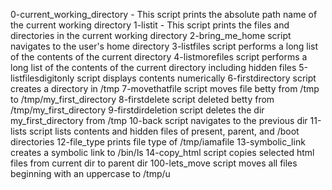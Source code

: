 0-current_working_directory - This script prints the absolute path name of the current working directory
1-listit - This script prints the files and directories in the current working directory
2-bring_me_home script navigates to the user's home directory
3-listfiles script performs a long list of the contents of the current directory
4-listmorefiles script performs a long list of the contents of the current directory including hidden files
5-listfilesdigitonly script displays contents numerically
6-firstdirectory script creates a directory in /tmp
7-movethatfile script moves file betty from /tmp to /tmp/my_first_directory
8-firstdelete script deleted betty from /tmp/my_first_directory
9-firstdirdeletion script deletes the dir my_first_directory from /tmp
10-back script navigates to the previous dir
11-lists script lists contents and hidden files of present, parent, and /boot directories
12-file_type prints file type of /tmp/iamafile
13-symbolic_link creates a symbolic link to /bin/ls
14-copy_html script copies selected html files from current dir to parent dir
100-lets_move script moves all files beginning with an uppercase to /tmp/u
